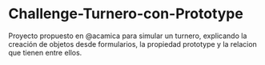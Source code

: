 # Challenge-Turnero-con-Prototype
Proyecto propuesto en @acamica para simular un turnero, explicando la creación de objetos desde formularios, la propiedad prototype y la relacion que tienen entre ellos.
